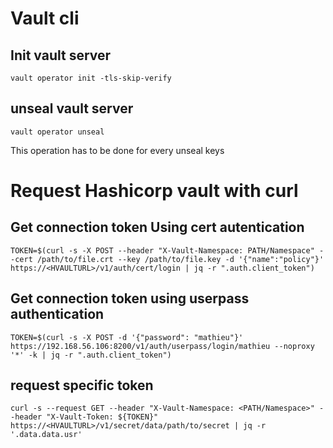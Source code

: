 # Vault cli 

## Init vault server 
```
vault operator init -tls-skip-verify
```

## unseal vault server 
```
vault operator unseal 
```
This operation has to be done for every unseal keys


# Request Hashicorp vault with curl 


## Get connection token Using cert autentication
```
TOKEN=$(curl -s -X POST --header "X-Vault-Namespace: PATH/Namespace" --cert /path/to/file.crt --key /path/to/file.key -d '{"name":"policy"}' https://<HVAULTURL>/v1/auth/cert/login | jq -r ".auth.client_token")
```

## Get connection token using userpass authentication 
```
TOKEN=$(curl -s -X POST -d '{"password": "mathieu"}' https://192.168.56.106:8200/v1/auth/userpass/login/mathieu --noproxy '*' -k | jq -r ".auth.client_token")
```


## request specific token 
```
curl -s --request GET --header "X-Vault-Namespace: <PATH/Namespace>" --header "X-Vault-Token: ${TOKEN}" https://<HVAULTURL>/v1/secret/data/path/to/secret | jq -r '.data.data.usr'
```